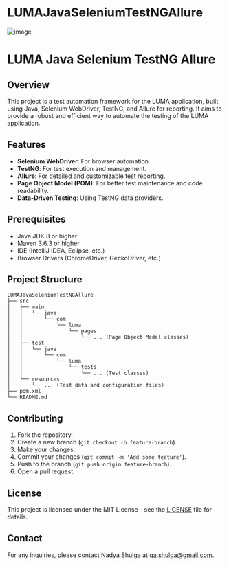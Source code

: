 # LUMAJavaSeleniumTestNGAllure
![image](https://github.com/NadyaShulga/LUMAJavaSeleniumTestNGAllure/assets/118784278/0b4c5a68-8285-402e-82f1-b38f336f6dbc)
<!DOCTYPE html>
<html lang="en">
<head>
    <meta charset="UTF-8">
    <meta name="viewport" content="width=device-width, initial-scale=1.0">
    <title>LUMA Java Selenium TestNG Allure</title>
</head>
<body>

<h1>LUMA Java Selenium TestNG Allure</h1>

<h2>Overview</h2>
<p>This project is a test automation framework for the LUMA application, built using Java, Selenium WebDriver, TestNG, and Allure for reporting. It aims to provide a robust and efficient way to automate the testing of the LUMA application.</p>

<h2>Features</h2>
<ul>
    <li><strong>Selenium WebDriver</strong>: For browser automation.</li>
    <li><strong>TestNG</strong>: For test execution and management.</li>
    <li><strong>Allure</strong>: For detailed and customizable test reporting.</li>
    <li><strong>Page Object Model (POM)</strong>: For better test maintenance and code readability.</li>
    <li><strong>Data-Driven Testing</strong>: Using TestNG data providers.</li>
</ul>

<h2>Prerequisites</h2>
<ul>
    <li>Java JDK 8 or higher</li>
    <li>Maven 3.6.3 or higher</li>
    <li>IDE (IntelliJ IDEA, Eclipse, etc.)</li>
    <li>Browser Drivers (ChromeDriver, GeckoDriver, etc.)</li>
</ul>


<h2>Project Structure</h2>
<pre><code>LUMAJavaSeleniumTestNGAllure
├── src
│   ├── main
│   │   └── java
│   │       └── com
│   │           └── luma
│   │               └── pages
│   │                   └── ... (Page Object Model classes)
│   ├── test
│   │   └── java
│   │       └── com
│   │           └── luma
│   │               └── tests
│   │                   └── ... (Test classes)
│   └── resources
│       └── ... (Test data and configuration files)
├── pom.xml
└── README.md
</code></pre>

<h2>Contributing</h2>
<ol>
    <li>Fork the repository.</li>
    <li>Create a new branch (<code>git checkout -b feature-branch</code>).</li>
    <li>Make your changes.</li>
    <li>Commit your changes (<code>git commit -m 'Add some feature'</code>).</li>
    <li>Push to the branch (<code>git push origin feature-branch</code>).</li>
    <li>Open a pull request.</li>
</ol>

<h2>License</h2>
<p>This project is licensed under the MIT License - see the <a href="LICENSE">LICENSE</a> file for details.</p>

<h2>Contact</h2>
<p>For any inquiries, please contact Nadya Shulga at <a href="mailto:qa.shulga@example.com">qa.shulga@gmail.com</a>.</p>
</body>
</html>
